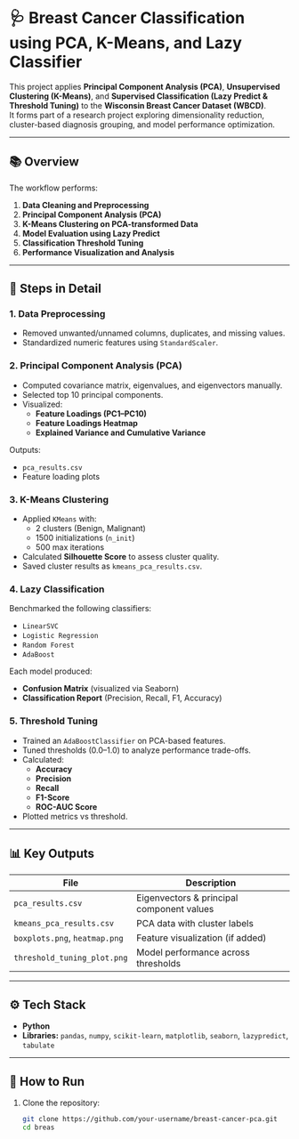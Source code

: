 # 🩺 Breast Cancer Classification using PCA, K-Means, and Lazy Classifier

This project applies **Principal Component Analysis (PCA)**, **Unsupervised Clustering (K-Means)**, and **Supervised Classification (Lazy Predict & Threshold Tuning)** to the **Wisconsin Breast Cancer Dataset (WBCD)**.  
It forms part of a research project exploring dimensionality reduction, cluster-based diagnosis grouping, and model performance optimization.

---

## 📚 Overview

The workflow performs:
1. **Data Cleaning and Preprocessing**
2. **Principal Component Analysis (PCA)**
3. **K-Means Clustering on PCA-transformed Data**
4. **Model Evaluation using Lazy Predict**
5. **Classification Threshold Tuning**
6. **Performance Visualization and Analysis**

---

## 🧩 Steps in Detail

### 1. Data Preprocessing
- Removed unwanted/unnamed columns, duplicates, and missing values.
- Standardized numeric features using `StandardScaler`.

### 2. Principal Component Analysis (PCA)
- Computed covariance matrix, eigenvalues, and eigenvectors manually.
- Selected top 10 principal components.
- Visualized:
  - **Feature Loadings (PC1–PC10)**
  - **Feature Loadings Heatmap**
  - **Explained Variance and Cumulative Variance**

Outputs:
- `pca_results.csv`
- Feature loading plots

### 3. K-Means Clustering
- Applied `KMeans` with:
  - 2 clusters (Benign, Malignant)
  - 1500 initializations (`n_init`)
  - 500 max iterations
- Calculated **Silhouette Score** to assess cluster quality.
- Saved cluster results as `kmeans_pca_results.csv`.

### 4. Lazy Classification
Benchmarked the following classifiers:
- `LinearSVC`
- `Logistic Regression`
- `Random Forest`
- `AdaBoost`

Each model produced:
- **Confusion Matrix** (visualized via Seaborn)
- **Classification Report** (Precision, Recall, F1, Accuracy)

### 5. Threshold Tuning
- Trained an `AdaBoostClassifier` on PCA-based features.
- Tuned thresholds (0.0–1.0) to analyze performance trade-offs.
- Calculated:
  - **Accuracy**
  - **Precision**
  - **Recall**
  - **F1-Score**
  - **ROC-AUC Score**
- Plotted metrics vs threshold.

---

## 📊 Key Outputs
| File | Description |
|------|--------------|
| `pca_results.csv` | Eigenvectors & principal component values |
| `kmeans_pca_results.csv` | PCA data with cluster labels |
| `boxplots.png`, `heatmap.png` | Feature visualization (if added) |
| `threshold_tuning_plot.png` | Model performance across thresholds |

---

## ⚙️ Tech Stack
- **Python**  
- **Libraries:** `pandas`, `numpy`, `scikit-learn`, `matplotlib`, `seaborn`, `lazypredict`, `tabulate`

---

## 🚀 How to Run

1. Clone the repository:
   ```bash
   git clone https://github.com/your-username/breast-cancer-pca.git
   cd breas

